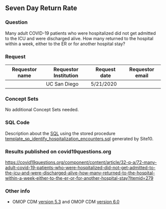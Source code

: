 ## Seven Day Return Rate

### Question
Many adult COVID-19 patients who were hospitalized did not get admitted to the ICU and were discharged alive.  How many returned to the hospital within a week, either to the ER or for another hospital stay?


### Request
| Requestor name | Requestor Institution| Request date | Requestor email        |
|----------------|----------------------|--------------|------------------------|
|    | UC San Diego         | 5/21/2020    | |


### Concept Sets
No additional Concept Sets needed.


### SQL Code
Description about the [SQL](sql/template_query.sql) using the stored procedure [template_sp_identify_hospitalization_encounters.sql](https://github.com/DBMI/R2D2-Public/blob/master/Question_0000/sql/template_sp_identify_hospitalization_encounters.sql) generated by Site10.


### Results published on covid19questions.org
https://covid19questions.org/component/content/article/32-q-a/72-many-adult-covid-19-patients-who-were-hospitalized-did-not-get-admitted-to-the-icu-and-were-discharged-alive-how-many-returned-to-the-hospital-within-a-week-either-to-the-er-or-for-another-hospital-stay?Itemid=279

### Other info
  * OMOP CDM [version 5.3](https://github.com/OHDSI/CommonDataModel/releases/tag/v5.3.0) and OMOP CDM [version 6.0](https://github.com/OHDSI/CommonDataModel/wiki)
